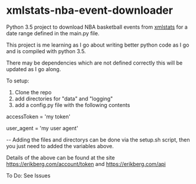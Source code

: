 # xmlstats-nba-event-downloader
Python 3.5 project to download NBA basketball events from [xmlstats](https://erikberg.com/api) for a date range defined in the main.py file.

This project is me learning as I go about writing better python code as I go and is compiled with python 3.5.

There may be dependencies which are not defined correctly this will be updated as I go along.

To setup:

1. Clone the repo
2. add directories for "data" and "logging"
3. add a config.py file with the following contents

accessToken = 'my token'

user_agent = 'my user agent'

-- Adding the files and directorys can be done via the setup.sh script, then you just need to added the variables above.

Details of the above can be found at the site https://erikberg.com/account/token and https://erikberg.com/api

To Do: See Issues
